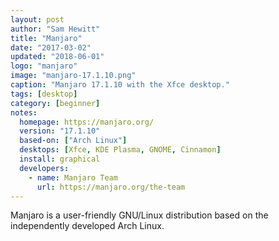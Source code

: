 ```yaml
---
layout: post
author: "Sam Hewitt"
title: "Manjaro"
date: "2017-03-02"
updated: "2018-06-01"
logo: "manjaro"
image: "manjaro-17.1.10.png"
caption: "Manjaro 17.1.10 with the Xfce desktop."
tags: [desktop]
category: [beginner]
notes:
  homepage: https://manjaro.org/
  version: "17.1.10"
  based-on: ["Arch Linux"]
  desktops: [Xfce, KDE Plasma, GNOME, Cinnamon]
  install: graphical
  developers:
    - name: Manjaro Team
      url: https://manjaro.org/the-team
---
```


Manjaro is a user-friendly GNU/Linux distribution based on the independently developed Arch Linux.